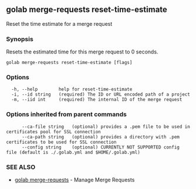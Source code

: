 ## golab merge-requests reset-time-estimate

Reset the time estimate for a merge request

### Synopsis


Resets the estimated time for this merge request to 0 seconds.

```
golab merge-requests reset-time-estimate [flags]
```

### Options

```
  -h, --help        help for reset-time-estimate
  -i, --id string   (required) The ID or URL encoded path of a project
  -m, --iid int     (required) The internal ID of the merge request
```

### Options inherited from parent commands

```
      --ca-file string   (optional) provides a .pem file to be used in certificates pool for SSL connection
      --ca-path string   (optional) provides a directory with .pem certificates to be used for SSL connection
      --config string    (optional) CURRENTLY NOT SUPPORTED config file (default is ./.golab.yml and $HOME/.golab.yml)
```

### SEE ALSO
* [golab merge-requests](golab_merge-requests.md)	 - Manage Merge Requests

